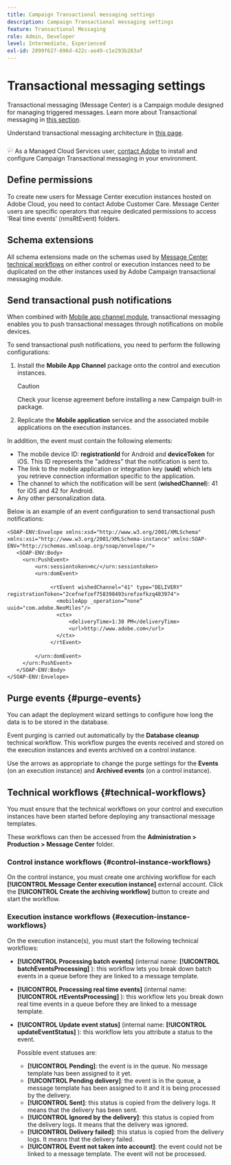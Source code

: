 ```yaml
---
title: Campaign Transactional messaging settings
description: Campaign Transactional messaging settings
feature: Transactional Messaging
role: Admin, Developer
level: Intermediate, Experienced
exl-id: 2899f627-696d-422c-ae49-c1e293b283af
---
```

# Transactional messaging settings

Transactional messaging (Message Center) is a Campaign module designed for managing triggered messages. Learn more about Transactional messaging in [this section](../send/transactional.md).

Understand transactional messaging architecture in [this page](../architecture/architecture.md#transac-msg-archi).

![](../assets/do-not-localize/speech.png) As a Managed Cloud Services user, [contact Adobe](../start/campaign-faq.md#support) to install and configure Campaign Transactional messaging in your environment.

## Define permissions

To create new users for Message Center execution instances hosted on Adobe Cloud, you need to contact Adobe Customer Care. Message Center users are specific operators that require dedicated permissions to access ‘Real time events’ (nmsRtEvent) folders.

## Schema extensions 

All schema extensions made on the schemas used by [Message Center technical workflows](#technical-workflows) on either control or execution instances need to be duplicated on the other instances used by Adobe Campaign transactional messaging module.

## Send transactional push notifications

When combined with [Mobile app channel module](../send/push.md), transactional messaging enables you to push transactional messages through notifications on mobile devices.

To send transactional push notifications, you need to perform the following configurations:

1. Install the **Mobile App Channel** package onto the control and execution instances.

    >[!CAUTION]
    >
    >Check your license agreement before installing a new Campaign built-in package.

1. Replicate the **Mobile application** service and the associated mobile applications on the execution instances.

In addition, the event must contain the following elements:

* The mobile device ID: **registrationId** for Android and **deviceToken** for iOS. This ID represents the "address" that the notification is sent to.
* The link to the mobile application or integration key (**uuid**) which lets you retrieve connection information specific to the application.
* The channel to which the notification will be sent (**wishedChannel**): 41 for iOS and 42 for Android.
* Any other personalization data.

Below is an example of an event configuration to send transactional push notifications:

```
<SOAP-ENV:Envelope xmlns:xsd="http://www.w3.org/2001/XMLSchema" xmlns:xsi="http://www.w3.org/2001/XMLSchema-instance" xmlns:SOAP-ENV="http://schemas.xmlsoap.org/soap/envelope/">
   <SOAP-ENV:Body>
     <urn:PushEvent>
         <urn:sessiontoken>mc/</urn:sessiontoken>
         <urn:domEvent>

              <rtEvent wishedChannel="41" type="DELIVERY" registrationToken="2cefnefzef758398493srefzefkzq483974">
                <mobileApp _operation=”none” uuid="com.adobe.NeoMiles"/>
                <ctx>
                    <deliveryTime>1:30 PM</deliveryTime>
                    <url>http://www.adobe.com</url>
                </ctx>
              </rtEvent>

         </urn:domEvent>
     </urn:PushEvent>           
   </SOAP-ENV:Body>
</SOAP-ENV:Envelope>
```



## Purge events {#purge-events}

You can adapt the deployment wizard settings to configure how long the data is to be stored in the database.

Event purging is carried out automatically by the **Database cleanup** technical workflow. This workflow purges the events received and stored on the execution instances and events archived on a control instance.

Use the arrows as appropriate to change the purge settings for the **Events** (on an execution instance) and **Archived events** (on a control instance).


## Technical workflows {#technical-workflows}

You must ensure that the technical workflows on your control and execution instances have been started before deploying any transactional message templates.

These workflows can then be accessed from the **Administration > Production > Message Center** folder. 

### Control instance workflows {#control-instance-workflows}

On the control instance, you must create one archiving workflow for each **[!UICONTROL Message Center execution instance]** external account. Click the **[!UICONTROL Create the archiving workflow]** button to create and start the workflow.

### Execution instance workflows {#execution-instance-workflows}

On the execution instance(s), you must start the following technical workflows:

* **[!UICONTROL Processing batch events]** (internal name: **[!UICONTROL batchEventsProcessing]** ): this workflow lets you break down batch events in a queue before they are linked to a message template.
* **[!UICONTROL Processing real time events]** (internal name: **[!UICONTROL rtEventsProcessing]** ): this workflow lets you break down real time events in a queue before they are linked to a message template.
* **[!UICONTROL Update event status]** (internal name: **[!UICONTROL updateEventStatus]** ): this workflow lets you attribute a status to the event.

  Possible event statuses are:

    * **[!UICONTROL Pending]**: the event is in the queue. No message template has been assigned to it yet.
    * **[!UICONTROL Pending delivery]**: the event is in the queue, a message template has been assigned to it and it is being processed by the delivery.
    * **[!UICONTROL Sent]**: this status is copied from the delivery logs. It means that the delivery has been sent.
    * **[!UICONTROL Ignored by the delivery]**: this status is copied from the delivery logs. It means that the delivery was ignored.
    * **[!UICONTROL Delivery failed]**: this status is copied from the delivery logs. It means that the delivery failed.
    * **[!UICONTROL Event not taken into account]**: the event could not be linked to a message template. The event will not be processed.
